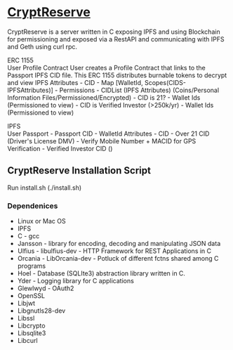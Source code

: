 # [CryptReserve](https://www.blockchainbpi.com)
CryptReserve is a server written in C exposing IPFS and using Blockchain for permissioning and exposed via a RestAPI and communicating with IPFS and Geth using curl rpc.  


  ERC 1155  
    User Profile Contract
      User creates a Profile Contract that links to the Passport IPFS CID file.
      This ERC 1155 distributes burnable tokens to decrypt and view IPFS Attributes
      - CID
      - Map [WalletId, Scopes(CIDS-IPFSAttributes)] - Permissions
      - CIDList (IPFS Attributes) (Coins/Personal Information Files/Permissioned/Encrypted)
        - CID is 21?
          - Wallet Ids (Permissioned to view)
        - CID is Verified Investor (>250k/yr)
          - Wallet Ids (Permissioned to view)

  IPFS    
    User Passport
      - Passport CID
      - WalletId
    Attributes
      - CID
      - Over 21 CID (Driver's License DMV)
      - Verify Mobile Number + MACID for GPS Verification
      - Verified Investor CID ()


## CryptReserve Installation Script
Run install.sh (./install.sh)

### Dependenices
* Linux or Mac OS
* IPFS
* C - gcc
* Jansson - library for encoding, decoding and manipulating JSON data
* Ulfius - libulfius-dev - HTTP Framework for REST Applications in C
* Orcania - LibOrcania-dev - Potluck of different fctns shared among C programs
* Hoel - Database (SQLIte3) abstraction library written in C.
* Yder - Logging library for C applications
* Glewlwyd - OAuth2
* OpenSSL
* Libjwt
* Libgnutls28-dev
* Libssl
* Libcrypto
* Libsqlite3
* Libcurl 
